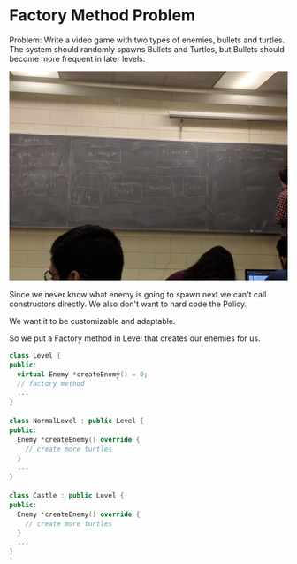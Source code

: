 # Factory Method Problem

Problem: Write a video game with two types of enemies, bullets and turtles. The system should randomly spawns Bullets and Turtles, but Bullets should become more frequent in later levels.

![Factory Pattern UML](res/FactoryPattern.jpg)

Since we never know what enemy is going to spawn next we can't call constructors directly. We also don't want to hard code the Policy.

We want it to be customizable and adaptable.

So we put a Factory method in Level that creates our enemies for us.

```c++
class Level {
public:
  virtual Enemy *createEnemy() = 0;
  // factory method
  ...
}

class NormalLevel : public Level {
public:
  Enemy *createEnemy() override {
    // create more turtles
  }
  ...
}

class Castle : public Level {
public:
  Enemy *createEnemy() override {
    // create more turtles
  }
  ...
}
```
